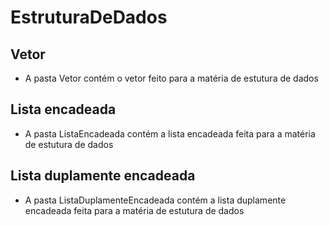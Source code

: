 # EstruturaDeDados
## Vetor
* A pasta Vetor contém o vetor feito para a matéria de estutura de dados
## Lista encadeada
* A pasta ListaEncadeada contém a lista encadeada feita para a matéria de estutura de dados
## Lista duplamente encadeada
* A pasta ListaDuplamenteEncadeada contém a lista duplamente encadeada feita para a matéria de estutura de dados
